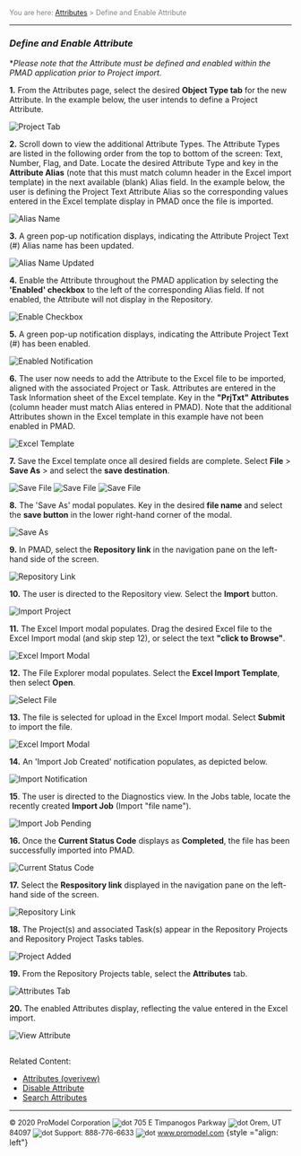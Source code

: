 ﻿
<span style="color:grey">
<span style="font-size:12.5px">

You are here: [Attributes](C:/_git/ProModelAutodeskEdition/ProModelAutodeskEdition.Help/wwwroot/Help/Docs/Attributes/Attributes.md) > Define and Enable Attribute

</span>
</span></span>

----
### _Define and Enable Attribute_ 
<span style="font-size:14px">

**Please note that the Attribute must be defined and enabled within the PMAD application prior to Project import.*

**1.** From the Attributes page, select the desired **Object Type tab** for the new Attribute. In the example below, the user intends to define a Project Attribute. 

![Project Tab](AttributesView.png "Attributes - Project Tab")

**2.** Scroll down to view the additional Attribute Types. The Attribute Types are listed in the following order from the top to bottom of the screen: Text, Number, Flag, and Date. 
Locate the desired Attribute Type and key in the **Attribute Alias** (note that this must match column header in the Excel import template) in the next available (blank) Alias field. In the example below, the user is defining the Project Text Attribute Alias so the corresponding values entered in the Excel template display in PMAD once the file is imported.

![Alias Name](AttributeAlias.png "Attribute Alias Name")

**3.** A green pop-up notification displays, indicating the Attribute Project Text (#) Alias name has been updated.

![Alias Name Updated](AliasNameUpdated.png "Notification - Attribute Alias Name Updated")

**4.** Enable the Attribute throughout the PMAD application by selecting the **'Enabled' checkbox** to the left of the corresponding Alias field. If not enabled, the Attribute will not display in the Repository.

![Enable Checkbox](EnableAttribute.png "Enabled Checkbox")

**5.** A green pop-up notification displays, indicating the Attribute Project Text (#) has been enabled. 

![Enabled Notification](AttributeEnabled.png "Notification - Attribute Enabled")

**6.** The user now needs to add the Attribute to the Excel file to be imported, aligned with the associated Project or Task. Attributes are entered in the Task Information sheet of the Excel template.
Key in the **"PrjTxt" Attributes** (column header must match Alias entered in PMAD). Note that the additional Attributes shown in the Excel template in this example have not been enabled in PMAD.

![Excel Template](ExcelTemplate.png "Excel Import Template")

**7.** Save the Excel template once all desired fields are complete. Select **File** > **Save As** > and select the **save destination**. 

![Save File](SaveFile1.png "File") ![Save File](SaveFile2.png "Save As") ![Save File](SaveFile3.png "Folder")

**8.** The 'Save As' modal populates. Key in the desired **file name** and select the **save button** in the lower right-hand corner of the modal.

![Save As](SaveAs.png "Save As Modal")

**9.** In PMAD, select the **Repository link** in the navigation pane on the left-hand side of the screen. 

![Repository Link](RepositoryLink.png "Navigation Pane")

**10.** The user is directed to the Repository view. Select the **Import** button.  

![Import Project](ImportProject.png "Repository - Import")

**11.** The Excel Import modal populates. Drag the desired Excel file to the Excel Import modal (and skip step 12), or select the text **"click to Browse"**.

![Excel Import Modal](ImportExcel.png "Excel Import Modal")

**12.** The File Explorer modal populates. Select the **Excel Import Template**, then select **Open**.

![Select File](FileExplorer1.png "File Explorer Modal")

**13.** The file is selected for upload in the Excel Import modal. Select **Submit** to import the file.

![Excel Import Modal](ExcelImportModal2.png "Excel Import Modal")

**14.** An 'Import Job Created' notification populates, as depicted below.

![Import Notification](ImportNotification.png "Notification - Import Job Created")

**15**. The user is directed to the Diagnostics view. In the Jobs table, locate the recently created **Import Job** (Import "file name"). 

![Import Job Pending](Pending.png "Diagnostics - Import Job Pending")

**16.** Once the **Current Status Code** displays as **Completed**, the file has been successfully imported into PMAD.

![Current Status Code](CodeComplete.png "Diagnostics - Current Status Code")

**17.** Select the **Respository link** displayed in the navigation pane on the left-hand side of the screen.

![Repository Link](RepositoryLink.png "Navigation Pane")

**18.** The Project(s) and associated Task(s) appear in the Repository Projects and Repository Project Tasks tables.

![Project Added](ProjectImported.png "Repository Updated")

**19.** From the Repository Projects table, select the **Attributes** tab. 

![Attributes Tab](AttributesTab.png "Repository - Attributes Tab")

**20.** The enabled Attributes display, reflecting the value entered in the Excel import. 

![View Attribute](ViewAttribute.png "Attributes Displayed")

##
Related Content: 

- [Attributes (overivew)](C:/_git/ProModelAutodeskEdition/ProModelAutodeskEdition.Help/wwwroot/Help/Docs/Attributes/Attributes.md)
- [Disable Attribute](C:/_git/ProModelAutodeskEdition/PorfolioSimulator.Help/wwwroot/Help/Docs/Attributes/DisableAttribute/DisableAttribute.md)
- [Search Attributes](C:/_git/ProModelAutodeskEdition/PorfolioSimulator.Help/wwwroot/Help/Docs/Attributes/SearchAttributes/SearchAttributes.md)
</span>


---
<span style="font-size:12.5px"> &copy; 2020 ProModel Corporation ![dot](Dot1.png) 705 E Timpanogos Parkway ![dot](Dot1.png) Orem, UT 84097 ![dot](Dot1.png) Support: 888-776-6633 ![dot](Dot1.png) www.promodel.com</span> {style ="align: left"}

